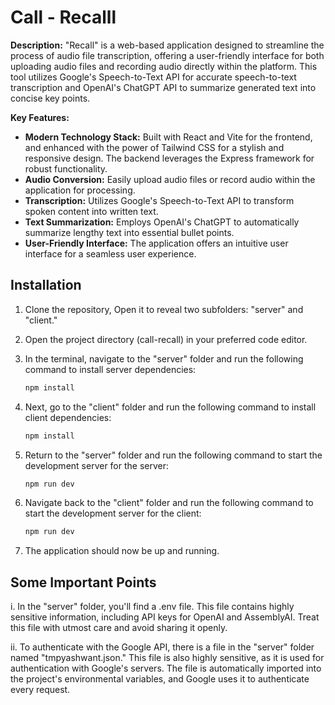 # Call - Recalll

**Description:**
"Recall" is a web-based application designed to streamline the process of audio file transcription, offering a user-friendly interface for both uploading audio files and recording audio directly within the platform. This tool utilizes Google's Speech-to-Text API for accurate speech-to-text transcription and OpenAI's ChatGPT API to summarize generated text into concise key points.

**Key Features:**
- **Modern Technology Stack:** Built with React and Vite for the frontend, and enhanced with the power of Tailwind CSS  for a stylish and responsive design. The backend leverages the Express framework for robust functionality.
- **Audio Conversion:** Easily upload audio files or record audio within the application for processing.
- **Transcription:** Utilizes Google's Speech-to-Text API to transform spoken content into written text.
- **Text Summarization:** Employs OpenAI's ChatGPT to automatically summarize lengthy text into essential bullet points.
- **User-Friendly Interface:** The application offers an intuitive user interface for a seamless user experience.

## Installation

1. Clone the repository, Open it to reveal two subfolders: "server" and "client."

2. Open the project directory (call-recall) in your preferred code editor.

3. In the terminal, navigate to the "server" folder and run the following command to install server dependencies:
    ```bash
    npm install
    ```

4. Next, go to the "client" folder and run the following command to install client dependencies:
    ```bash
    npm install
    ```

5. Return to the "server" folder and run the following command to start the development server for the server:
    ```bash
    npm run dev
    ```

6. Navigate back to the "client" folder and run the following command to start the development server for the client:
    ```bash
    npm run dev
    ```

8. The application should now be up and running.

## Some Important Points

i. In the "server" folder, you'll find a .env file. This file contains highly sensitive information, including API keys for OpenAI and AssemblyAI. Treat this file with utmost care and avoid sharing it openly.

ii. To authenticate with the Google API, there is a file in the "server" folder named "tmpyashwant.json." This file is also highly sensitive, as it is used for authentication with Google's servers. The file is automatically imported into the project's environmental variables, and Google uses it to authenticate every request.
